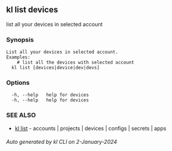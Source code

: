 ## kl list devices

list all your devices in selected account

### Synopsis

```
List all your devices in selected account.
Examples:
	# list all the devices with selected account
  kl list [devices|device|dev|devs]

```

### Options

```
  -h, --help   help for devices
  -h, --help   help for devices
```

### SEE ALSO

* [kl list](kl_list.md)  - accounts | projects | devices | configs | secrets | apps

###### Auto generated by kl CLI on 2-January-2024
